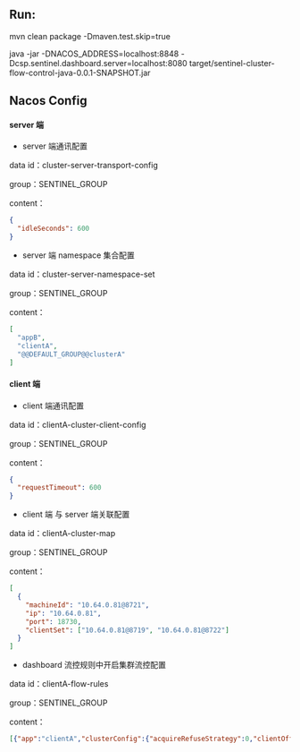 ## Run:
mvn clean package -Dmaven.test.skip=true

java -jar -DNACOS_ADDRESS=localhost:8848 -Dcsp.sentinel.dashboard.server=localhost:8080 target/sentinel-cluster-flow-control-java-0.0.1-SNAPSHOT.jar

## Nacos Config

#### server 端

- server 端通讯配置

data id：cluster-server-transport-config

group：SENTINEL_GROUP

content：

```json
{
  "idleSeconds": 600
}
```

- server 端 namespace 集合配置

data id：cluster-server-namespace-set

group：SENTINEL_GROUP

content：

```json
[
  "appB",
  "clientA",
  "@@DEFAULT_GROUP@@clusterA"
]
```



#### client 端

- client 端通讯配置

data id：clientA-cluster-client-config

group：SENTINEL_GROUP

content：

```json
{
  "requestTimeout": 600
}
```

- client 端 与 server 端关联配置

data id：clientA-cluster-map

group：SENTINEL_GROUP

content：

```json
[
  {
    "machineId": "10.64.0.81@8721",
    "ip": "10.64.0.81",
    "port": 18730,
    "clientSet": ["10.64.0.81@8719", "10.64.0.81@8722"]
  }
]
```

- dashboard 流控规则中开启集群流控配置

data id：clientA-flow-rules

group：SENTINEL_GROUP

content：

```json
[{"app":"clientA","clusterConfig":{"acquireRefuseStrategy":0,"clientOfflineTime":2000,"fallbackToLocalWhenFail":true,"flowId":167999416437031,"resourceTimeout":2000,"resourceTimeoutStrategy":0,"sampleCount":10,"strategy":0,"thresholdType":1,"windowIntervalMs":1000},"clusterMode":true,"controlBehavior":0,"count":10.0,"gmtCreate":1679994164370,"gmtModified":1679994206535,"grade":1,"id":167999416437031,"ip":"10.64.0.81","limitApp":"default","port":8719,"resource":"/sentinel/read","strategy":0},{"app":"clientA","clusterConfig":{"acquireRefuseStrategy":0,"clientOfflineTime":2000,"fallbackToLocalWhenFail":true,"flowId":1679994505608702,"resourceTimeout":2000,"resourceTimeoutStrategy":0,"sampleCount":10,"strategy":0,"thresholdType":1,"windowIntervalMs":1000},"clusterMode":true,"controlBehavior":0,"count":10.0,"gmtCreate":1679994505608,"gmtModified":1679994505608,"grade":1,"id":1679994505608702,"ip":"10.64.0.81","limitApp":"default","port":8719,"resource":"cluster-resource","strategy":0}]
```
